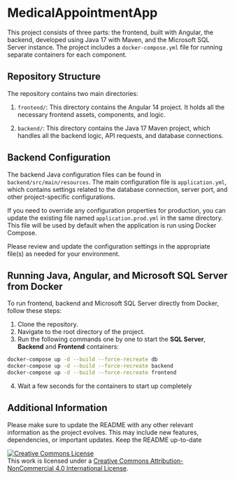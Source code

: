 # MedicalAppointmentApp

This project consists of three parts: the frontend, built with Angular, the backend, developed using Java 17 with Maven, and the Microsoft SQL Server instance. 
The project includes a `docker-compose.yml` file for running separate containers for each 
component. 
## Repository Structure

The repository contains two main directories:

1. `frontend/`: This directory contains the Angular 14 project. It holds all the necessary frontend assets, components, and logic.

2. `backend/`: This directory contains the Java 17 Maven project, which handles all the backend logic, API requests, and database connections.

## Backend Configuration

The backend Java configuration files can be found in `backend/src/main/resources`. The main configuration file is `application.yml`, which contains settings related to the database connection, server port, and other project-specific configurations.

If you need to override any configuration properties for production, you can update the existing file named `application.prod.yml` in the same directory. This file will be used by default when the application is run using Docker Compose.

Please review and update the configuration settings in the appropriate file(s) as needed for your environment.

## Running Java, Angular, and Microsoft SQL Server from Docker

To run frontend, backend and Microsoft SQL Server directly from Docker, follow these steps:

1. Clone the repository.
2. Navigate to the root directory of the project.
3. Run the following commands one by one to start the **SQL Server**, **Backend** and **Frontend** containers:

```bash
docker-compose up -d --build --force-recreate db
docker-compose up -d --build --force-recreate backend
docker-compose up -d --build --force-recreate frontend
```
4. Wait a few seconds for the containers to start up completely


## Additional Information

Please make sure to update the README with any other relevant information as the project evolves. This may include new features, dependencies, or important updates. Keep the README up-to-date


<a rel="license" href="http://creativecommons.org/licenses/by-nc/4.0/"><img alt="Creative Commons License" style="border-width:0" src="https://i.creativecommons.org/l/by-nc/4.0/88x31.png" /></a><br />This work is licensed under a <a rel="license" href="http://creativecommons.org/licenses/by-nc/4.0/">Creative Commons Attribution-NonCommercial 4.0 International License</a>.
